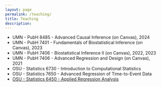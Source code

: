 ```yaml
---
layout: page
permalink: /teaching/
title: Teaching
description: 
---
```


<ul>

  
  <li>  <a>UMN - PubH 8485 - Advanced Causal Inference</a> (on Canvas), 2024 </li>
  
  <li>  <a>UMN - PubH 7401 - Fundamentals of Biostatistical Inference</a> (on Canvas), 2023 </li>

  <li>  <a>UMN - PubH 7406 - Biostatistical Inference II</a> (on Canvas), 2022, 2023 </li>
  
  <li>  <a>UMN - PubH 7406 - Advanced Regression and Design</a> (on Canvas), 2021 </li>

  <li>  <a>OSU - Statistics 6730 - Introduction to Computational Statistics</a> </li>

  <li>  <a>OSU - Statistics 7650 - Advanced Regression of Time-to-Event Data</a> </li>

  <li>  <a class="page-link" href="{{ '/stat6450/' | prepend: site.baseurl | prepend: site.url }}">OSU - Statistics 6450 - Applied Regression Analysis</a> </li>

</ul>
  
